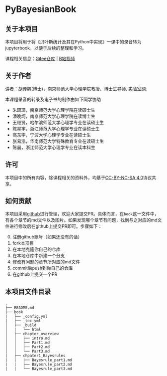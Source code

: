 # PyBayesianBook

## 关于本项目
本项目将用于将《贝叶斯统计及其在Python中实现》一课中的录音转为jupyterbook，以便于后续的整理和学习。

课程相关信息：[Gitee仓库](https://gitee.com/hcp4715/bayesian-analysis-nnupsy) | [B站视频](https://www.bilibili.com/video/BV1W6paeLExS/)


## 关于作者

讲者：胡传鹏(博士)，南京师范大学心理学院教授、博士生导师, [实验室网](huchuanpeng.com).

本课程录音的转录及电子书的制作由如下同学协助
- 朱珊珊，南京师范大学心理学院在读硕士生
- 潘晚坷，南京师范大学心理学院在读博士生
- 王继贤，哈尔滨师范大学心理学专业在读硕士生
- 陈星宇，浙江师范大学心理学专业在读硕士生
- 高东宇，宁波大学心理学专业在读硕士生
- 张易泓，华南师范大学特殊教育专业在读硕士生
- 陈晨，浙江师范大学心理学专业在读本科生
## 许可
本项目中的所有内容，除课程相关的资料外，均基于[CC-BY-NC-SA 4.0](https://creativecommons.org/licenses/by-nc-sa/4.0/deed.zh)协议共享。

## 如何贡献

本项目采用[github](https://github.com/hcp4715/PyBayesianBook)进行管理，欢迎大家提交PR。具体而言，在`book`这一文件中，有各个章节的md文件以及图片。如果发现哪个章节有问题，找到与之对应的md文件进行修改后在github上提交PR即可。步骤如下：

0. 注册github账号（如果还没有的话）
1. fork本项目
2. 在本地克隆你自己的仓库
3. 在本地仓库中新建一个分支
4. 修改有问题的章节所对应的md文件
5. commit后push到你自己的仓库
6. 在github上提交一个PR

## 本项目文件目录

```
.
├── README.md
├── book
|   ├── _config.yml
|   ├── _toc.yml
│   ├── _build
│   |   └── html
│   ├── chapter_overview
│   │   ├── intro.md
│   │   ├── Part1.md
│   │   ├── Part2.md
│   │   └── Part3.md
|   ├── chpater1_Bayesrules
|   |   ├── Bayesrule_part1.md
|   |   ├── Bayesrule_part2.md
|   |   └── Bayesrule_part3.md

```

<!--- 如何使用GitHub pages来发布电子书：
https://jupyterbook.org/en/stable/start/publish.html

1. 使用`jb build book`命令生成html文件
jupyter-book build book/   

or

jb build book/ 

2. 使用`ghp-import`命令将html文件发布到github上
cd ./book
ghp-import -n -p -f _build/html
->